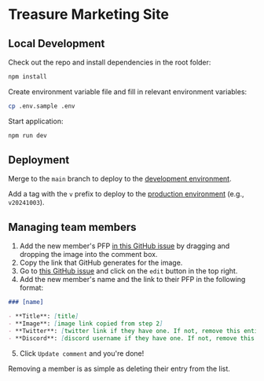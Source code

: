 # Treasure Marketing Site

## Local Development

Check out the repo and install dependencies in the root folder:

```sh
npm install
```

Create environment variable file and fill in relevant environment variables:

```sh
cp .env.sample .env
```

Start application:

```sh
npm run dev
```

## Deployment

Merge to the `main` branch to deploy to the [development environment](https://treasure-website-staging.fly.dev).

Add a tag with the `v` prefix to deploy to the [production environment](https://treasure.lol) (e.g., `v20241003`).

## Managing team members

1. Add the new member's PFP [in this GitHub issue](https://github.com/TreasureProject/treasure-website-team-images/issues/1) by dragging and dropping the image into the comment box.
2. Copy the link that GitHub generates for the image.
3. Go to [this GitHub issue](https://github.com/TreasureProject/treasure-website/issues/290) and click on the `edit` button in the top right.
4. Add the new member's name and the link to their PFP in the following format:

```markdown
### [name]

- **Title**: [title]
- **Image**: [image link copied from step 2]
- **Twitter**: [twitter link if they have one. If not, remove this entire line]
- **Discord**: [discord username if they have one. If not, remove this entire line]
```

5. Click `Update comment` and you're done!

Removing a member is as simple as deleting their entry from the list.
